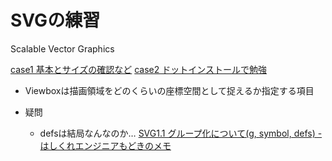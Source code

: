 # SVGの練習

Scalable Vector Graphics

[case1 基本とサイズの確認など](./case1.html)
[case2 ドットインストールで勉強](./case2.html)

- Viewboxは描画領域をどのくらいの座標空間として捉えるか指定する項目

- 疑問
	- defsは結局なんなのか…
		[SVG1\.1 グループ化について\(g, symbol, defs\) \- はしくれエンジニアもどきのメモ](https://cartman0.hatenablog.com/entry/2015/07/07/013420)